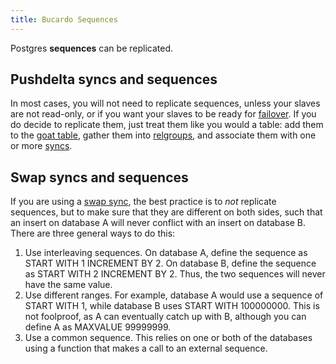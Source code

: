 ```yaml
---
title: Bucardo Sequences
---
```


Postgres **sequences** can be replicated.

Pushdelta syncs and sequences
-----------------------------

In most cases, you will not need to replicate sequences, unless your slaves
are not read-only, or if you want your slaves to be ready
for [failover](/Bucardo/operations/failover).  If you do decide to replicate
them, just treat them like you would a table: add them to the [goat table](/Bucardo/schema/goat),
gather them into [relgroups](/Bucardo/object_types/relgroup), and associate them
with one or more [syncs](/Bucardo/object_types/sync).

Swap syncs and sequences
------------------------

If you are using a [swap sync](/Bucardo/object_types/swap),
the best practice is to *not* replicate sequences,
but to make sure that they are different on both sides,
such that an insert on database A will never conflict with an insert
on database B.  There are three general ways to do this:

1.  Use interleaving sequences. On database A, define the sequence as START WITH 1 INCREMENT BY 2. On database B, define the sequence as START WITH 2 INCREMENT BY 2. Thus, the two sequences will never have the same value.
2.  Use different ranges. For example, database A would use a sequence of START WITH 1, while database B uses START WITH 100000000. This is not foolproof, as A can eventually catch up with B, although you can define A as MAXVALUE 99999999.
3.  Use a common sequence. This relies on one or both of the databases using a function that makes a call to an external sequence.

